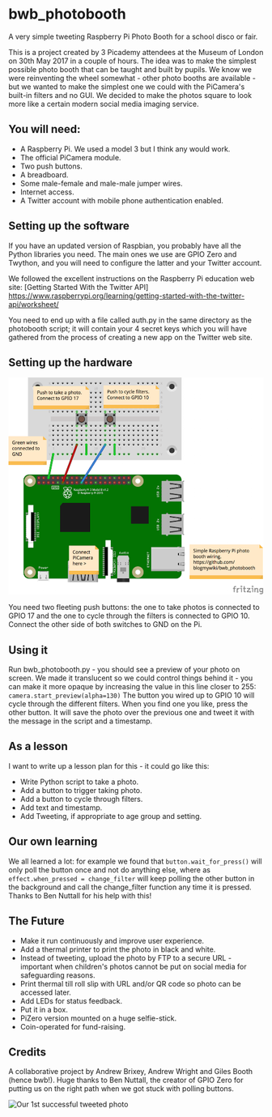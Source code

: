 # bwb_photobooth
A very simple tweeting Raspberry Pi Photo Booth for a school disco or fair.

This is a project created by 3 Picademy attendees at the Museum of London on 30th May 2017 in a couple of hours. The idea was to make the simplest possible photo booth that can be taught and built by pupils. We know we were reinventing the wheel somewhat - other photo booths are available - but we wanted to make the simplest one we could with the PiCamera's built-in filters and no GUI. We decided to make the photos square to look more like a certain modern social media imaging service.

## You will need:
* A Raspberry Pi. We used a model 3 but I think any would work.
* The official PiCamera module.
* Two push buttons.
* A breadboard.
* Some male-female and male-male jumper wires.
* Internet access.
* A Twitter account with mobile phone authentication enabled.

## Setting up the software
If you have an updated version of Raspbian, you probably have all the Python libraries you need. The main ones we use are GPIO Zero and Twython, and you will need to configure the latter and your Twitter account.

We followed the excellent instructions on the Raspberry Pi education web site: [Getting Started With the Twitter API] https://www.raspberrypi.org/learning/getting-started-with-the-twitter-api/worksheet/

You need to end up with a file called auth.py in the same directory as the photobooth script; it will contain your 4 secret keys which you will have gathered from the process of creating a new app on the Twitter web site.

## Setting up the hardware

![Wiring diagram for GPIO pins](https://github.com/blogmywiki/bwb_photobooth/raw/master/wiring.png "Wiring diagram for GPIO pins")

You need two fleeting push buttons: the one to take photos is connected to GPIO 17 and the one to cycle through the filters is connected to GPIO 10. Connect the other side of both switches to GND on the Pi.

## Using it
Run bwb_photobooth.py - you should see a preview of your photo on screen. We made it translucent so we could control things behind it - you can make it more opaque by increasing the value in this line closer to 255:
```camera.start_preview(alpha=130)```
The button you wired up to GPIO 10 will cycle through the different filters. When you find one you like, press the other button. It will save the photo over the previous one and tweet it with the message in the script and a timestamp.

## As a lesson
I want to write up a lesson plan for this - it could go like this:
* Write Python script to take a photo.
* Add a button to trigger taking photo.
* Add a button to cycle through filters.
* Add text and timestamp.
* Add Tweeting, if appropriate to age group and setting.

## Our own learning
We all learned a lot: for example we found that `button.wait_for_press()` will only poll the button once and not do anything else, where as `effect.when_pressed = change_filter` will keep polling the other button in the background and call the change_filter function any time it is pressed. Thanks to Ben Nuttall for his help with this!

## The Future
* Make it run continuously and improve user experience.
* Add a thermal printer to print the photo in black and white.
* Instead of tweeting, upload the photo by FTP to a secure URL - important when children's photos cannot be put on social media for safeguarding reasons.
* Print thermal till roll slip with URL and/or QR code so photo can be accessed later.
* Add LEDs for status feedback.
* Put it in a box.
* PiZero version mounted on a huge selfie-stick.
* Coin-operated for fund-raising.

## Credits

A collaborative project by Andrew Brixey, Andrew Wright and Giles Booth (hence bwb!). Huge thanks to Ben Nuttall, the creator of GPIO Zero for putting us on the right path when we got stuck with polling buttons.

![Our 1st successful tweeted photo](https://github.com/blogmywiki/bwb_photobooth/raw/master/sample_photo.jpg "The team!")
